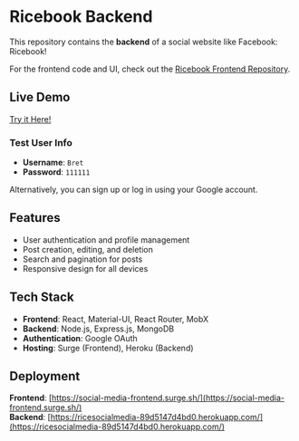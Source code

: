 # Ricebook Backend

This repository contains the **backend** of a social website like Facebook: Ricebook!

For the frontend code and UI, check out the [Ricebook Frontend Repository](https://github.com/plumsorbet/Ricebook-frontend).
## Live Demo

[Try it Here!](https://social-media-frontend.surge.sh/)

### Test User Info

- **Username**: `Bret`
- **Password**: `111111`

Alternatively, you can sign up or log in using your Google account.

## Features

- User authentication and profile management
- Post creation, editing, and deletion
- Search and pagination for posts
- Responsive design for all devices

## Tech Stack

- **Frontend**: React, Material-UI, React Router, MobX
- **Backend**: Node.js, Express.js, MongoDB
- **Authentication**: Google OAuth
- **Hosting**: Surge (Frontend), Heroku (Backend)

## Deployment

**Frontend**: [https://social-media-frontend.surge.sh/](https://social-media-frontend.surge.sh/)  
**Backend**: [https://ricesocialmedia-89d5147d4bd0.herokuapp.com/](https://ricesocialmedia-89d5147d4bd0.herokuapp.com/)
